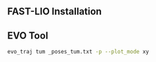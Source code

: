 

## FAST-LIO Installation

## EVO Tool
   ```sh
   evo_traj tum _poses_tum.txt -p --plot_mode xy
      




